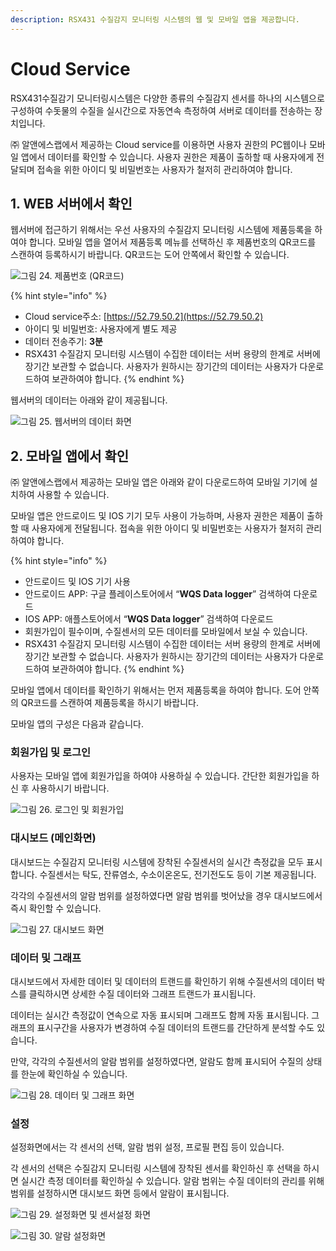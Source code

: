 ```yaml
---
description: RSX431 수질감지 모니터링 시스템의 웹 및 모바일 앱을 제공합니다.
---
```


# Cloud Service

RSX431수질감기 모니터링시스템은 다양한 종류의 수질감지 센서를 하나의 시스템으로 구성하여 수돗물의 수질을 실시간으로 자동연속 측정하여 서버로 데이터를 전송하는 장치입니다. 

㈜ 알앤에스랩에서 제공하는 Cloud service를 이용하면 사용자 권한의 PC웹이나 모바일 앱에서 데이터를 확인할 수 있습니다. 사용자 권한은 제품이 출하할 때 사용자에게 전달되며 접속을 위한 아이디 및 비밀번호는 사용자가 철저히 관리하여야 합니다.



## 1. WEB 서버에서 확인

웹서버에 접근하기 위해서는 우선 사용자의 수질감지 모니터링 시스템에 제품등록을 하여야 합니다. 모바일 앱을 열어서 제품등록 메뉴를 선택하신 후 제품번호의 QR코드를 스캔하여 등록하시기 바랍니다. QR코드는 도어 안쪽에서 확인할 수 있습니다.

![&#xADF8;&#xB9BC; 24. &#xC81C;&#xD488;&#xBC88;&#xD638; \(QR&#xCF54;&#xB4DC;\)](../.gitbook/assets/24.jpg)

{% hint style="info" %}
* Cloud service주소: [https://52.79.50.2](https://52.79.50.2) 
* 아이디 및 비밀번호: 사용자에게 별도 제공 
* 데이터 전송주기: **3분** 
* RSX431 수질감지 모니터링 시스템이 수집한 데이터는 서버 용량의 한계로 서버에 장기간 보관할 수 없습니다. 사용자가 원하시는 장기간의 데이터는 사용자가 다운로드하여 보관하여야 합니다.
{% endhint %}

웹서버의 데이터는 아래와 같이 제공됩니다.

![&#xADF8;&#xB9BC; 25. &#xC6F9;&#xC11C;&#xBC84;&#xC758; &#xB370;&#xC774;&#xD130; &#xD654;&#xBA74;](../.gitbook/assets/25.jpg)



## 2. 모바일 앱에서 확인

㈜ 알앤에스랩에서 제공하는 모바일 앱은 아래와 같이 다운로드하여 모바일 기기에 설치하여 사용할 수 있습니다. 

모바일 앱은 안드로이드 및 IOS 기기 모두 사용이 가능하며, 사용자 권한은 제품이 출하할 때 사용자에게 전달됩니다. 접속을 위한 아이디 및 비밀번호는 사용자가 철저히 관리하여야 합니다.

{% hint style="info" %}
* 안드로이드 및 IOS 기기 사용 
* 안드로이드 APP: 구글 플레이스토어에서 “**WQS Data logger**” 검색하여 다운로드 
* IOS APP: 애플스토어에서 “**WQS Data logger**” 검색하여 다운로드
* 회원가입이 필수이며, 수질센서의 모든 데이터를 모바일에서 보실 수 있습니다. 
* RSX431 수질감지 모니터링 시스템이 수집한 데이터는 서버 용량의 한계로 서버에 장기간 보관할 수 없습니다. 사용자가 원하시는 장기간의 데이터는 사용자가 다운로드하여 보관하여야 합니다.
{% endhint %}

모바일 앱에서 데이터를 확인하기 위해서는 먼저 제품등록을 하여야 합니다. 도어 안쪽의 QR코드를 스캔하여 제품등록을 하시기 바랍니다. 

모바일 앱의 구성은 다음과 같습니다.

### 회원가입 및 로그인

사용자는 모바일 앱에 회원가입을 하여야 사용하실 수 있습니다. 간단한 회원가입을 하신 후 사용하시기 바랍니다.

![&#xADF8;&#xB9BC; 26. &#xB85C;&#xADF8;&#xC778; &#xBC0F; &#xD68C;&#xC6D0;&#xAC00;&#xC785;](../.gitbook/assets/26.jpg)

### 대시보드 \(메인화면\)

대시보드는 수질감지 모니터링 시스템에 장착된 수질센서의 실시간 측정값을 모두 표시합니다. 수질센서는 탁도, 잔류염소, 수소이온온도, 전기전도도 등이 기본 제공됩니다. 

각각의 수질센서의 알람 범위를 설정하였다면 알람 범위를 벗어났을 경우 대시보드에서 즉시 확인할 수 있습니다.

![&#xADF8;&#xB9BC; 27. &#xB300;&#xC2DC;&#xBCF4;&#xB4DC; &#xD654;&#xBA74;](../.gitbook/assets/27.jpg)

### 데이터 및 그래프

대시보드에서 자세한 데이터 및 데이터의 트랜드를 확인하기 위해 수질센서의 데이터 박스를 클릭하시면 상세한 수질 데이터와 그래프 트랜드가 표시됩니다. 

데이터는 실시간 측정값이 연속으로 자동 표시되며 그래프도 함께 자동 표시됩니다. 그래프의 표시구간을 사용자가 변경하여 수질 데이터의 트랜드를 간단하게 분석할 수도 있습니다. 

만약, 각각의 수질센서의 알람 범위를 설정하였다면, 알람도 함께 표시되어 수질의 상태를 한눈에 확인하실 수 있습니다.

![&#xADF8;&#xB9BC; 28. &#xB370;&#xC774;&#xD130; &#xBC0F; &#xADF8;&#xB798;&#xD504; &#xD654;&#xBA74;](../.gitbook/assets/28.jpg)

### 설정

설정화면에서는 각 센서의 선택, 알람 범위 설정, 프로필 편집 등이 있습니다. 

각 센서의 선택은 수질감지 모니터링 시스템에 장착된 센서를 확인하신 후 선택을 하시면 실시간 측정 데이터를 확인하실 수 있습니다. 알람 범위는 수질 데이터의 관리를 위해 범위를 설정하시면 대시보드 화면 등에서 알람이 표시됩니다.

![&#xADF8;&#xB9BC; 29. &#xC124;&#xC815;&#xD654;&#xBA74; &#xBC0F; &#xC13C;&#xC11C;&#xC124;&#xC815; &#xD654;&#xBA74;](../.gitbook/assets/29.jpg)

![&#xADF8;&#xB9BC; 30. &#xC54C;&#xB78C; &#xC124;&#xC815;&#xD654;&#xBA74;](../.gitbook/assets/30.png)


